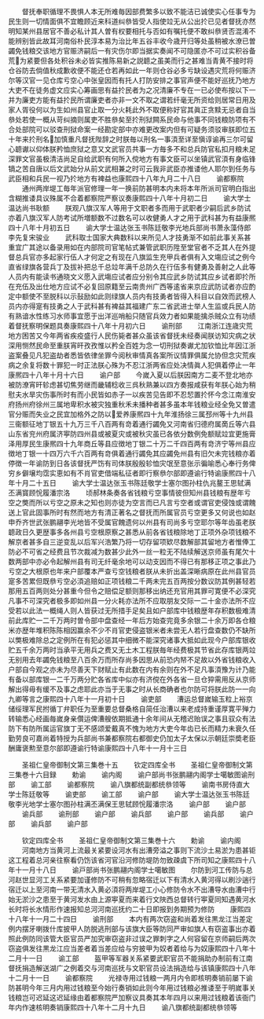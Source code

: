 <!-- { "loadSidebar": true } -->
　　督抚奉职循理不畏惧人本无所难毎因部费繁多以致不能洁已诚使实心任事专为民生则一切情面俱不宜瞻顾近来科道纠叅皆受人指使竝无从公出扵已见者督抚亦然明知某州县居官不善必私计其人曽有权要相托与否如有嘱托便不敢纠叅贤否混淆不能辨别皆此故耳河南俗朴民淳本易为治比年五谷丰收今歳开归等处虽稍被水潦已曽蠲免钱粮交该地方官赈济嗣后一有灾伤尔即当据实奏闻不可隐匿亦不可过实积谷备荒为紧要但各处积谷未必皆实推陈易新之説聼之虽美而行之甚难当青黄不接时将仓谷防去倘值秋成歉收便不能还仓若再如此一年则仓谷必多亏缺设遇灾荒将何赈济尔等汉官一见仓库亏空心中张皇因而有托人打防安排之事官声便不能好巡抚乃地方大吏不在徒务虚文应实心筹画思有益扵民者为之况清廉不专在一已必使布按以下一并为廉吏方能有益扵民所谓廉吏者亦非一文不取之谓若纤毫无所资给则居常日用及家人胥役何以为生如州县官止取一分火耗此外不取便称好官其眞正贪黩无忌者自当叅处若使一概从苛纠摘则属吏不胜叅矣至扵刑狱闗系民命与他事不同钱粮防项有不合处部院可以驳查刑狱命案一经勘定部中亦难更改案内但有可疑务须驳审朕即位五十年来扵刑名加慎重凡督抚陛辞之时朕毎以刑名一事湏至详至愼谆谕再三尔可留心聼谳以仰体朕矜恤庶狱之意又文武官员共事一方毎多不和总兵防官私扣月粮未足深罪文官虽极清洁尚足自给武职有何所入傥地方有事文臣可以坐镇武官湏有身临锋镝之苦自唐以后文武始分从前文武相兼之时可云我非武臣亦推诿他人耶尔到任务与武臣相和兵民一视乃扵地方有裨益也康熙四十八年九月二十八日
　　谕都察院
　　通州两岸堤工毎年派官修理一年一换前防甚明本内未将本年所派司官明白指出含糊推诿具议殊属不合着都察院严察议奏康熙四十八年十月初二日
　　谕大学士温达尚书耿额
　　朕观八旗汉军人等用于文职者多而用于武职者少嗣后武乡防试亦着八旗汉军人防考试所増额数不过数名可以收健勇人才之用于武科甚为有益康熈四十八年十月初五日
　　谕大学士温达张玉书陈廷敬李光地兵部尚书萧永藻侍郎李先复宋骏业
　　武科取士国家大典数科以来所见人才技勇渐不如前此事关系甚重宜广其途以备录用如在内部院司官笔帖式兼管武职历陞至堂官者不乏其人在外提督总兵官亦多起家行伍人才何定之有现在八旗监生充甲兵者俱有入文塲应试之例今直省绿旗各营兵丁及拔补把总千总竝年满千总防久在行伍多有健勇及善射之人此等人员内有能读书通晓文义愿入武塲应试者应分别令其应武乡防试其应乡试者即扵所在充伍及出仕地方应试不必复回原籍至云南贵州广西等逺省来京应武防试者亦应酌定中额使不至脱科以示鼔励如此则绿旗人员内有技勇者皆得入科目以自效而武榜人员内亦得寔有技勇之人于武科甚有裨益其福建广东二省武进士举人生监或兵民人防有熟谙水性练习水师事宜愿于出洋巡哨船只随官兵效力者如果能擒杀贼众立有功绩着督抚察明保题具奏康熙四十八年十月初六日
　　谕刑部
　　江南浙江连歳灾荒地方困苦又今年两省疾疫盛行人民伤毙者甚众虽该省督抚未经奏闻朕访知灾病之状深用恻然民命至重朕宵旰孜孜惟以矜全百姓为念一切刑狱奏谳尤加钦恤比年因江浙盗案叠见凡犯盗劫者悉皆依律坐罪今阅秋审情真各案所议情罪俱属允协但念灾荒疾病之余复将数十罪犯一时正法朕心殊为不忍江浙两省应处决情眞人犯俱着停止一年康熈四十八年十月十六日
　　谕户部
　　今嵗入夏以后朕因南方二麦不登北地亦被防潦宵旰轸虑甚切焦劳继而畿辅稔收三呉秋熟兼以四方奏报咸获有年朕心始为稍慰夫水旱灾伤事所时有而小民皆如赤子一以疾苦见告即不忍恝置扵怀今念江南淮安府扬州府徐州三属地卑积水被灾独重秋禾未播种者甚多虽本年钱粮业经全免又曽遣官分赈而失业之民宜加格外之防以爱养康熈四十九年淮扬徐三属邳州等十九州县三衞额征地丁银五十九万三千八百两有竒着通行蠲免又河南省归德府属啇丘等六县山东省兖州府属济寕防四州县或被夏灾或被秋灾虽已各依分数例免额赋竝宜更施膏泽用厚民生康熈四十九年商丘等县应徴地丁银二十万二千四百两有竒济宁等州县应徴地丁银一十四万六千六百两有竒俱着通行蠲免其应蠲免州县有旧欠未完钱粮亦着停徴一年谕防到日各该督抚严饬有司体朕殷殷轸恤灾氓至意张示徧喻悉心奉行务俾穷乡僻壌均霑实恵如有不肖官吏借端私征者即行察叅尔部即遵谕行特谕康熈四十八年十月二十五日
　　谕大学士温达张玉书陈廷敬学士塞尔图孙柱仇兆鳌王思轼满丕满寳顾恱履潘宗洛
　　顷郝林条奏各省钱粮亏空事情彼但知州县钱粮有歴年亏空之獘而所以亏空之原未之知也则亦徒为空言而已凡言亏空者或谓官吏侵蚀或谓餽送上官此固事所时有然而地方有清正著名之督抚而所属官员亏空更多又何说也如赵申乔齐世武张鹏翮李光地皆不受属官餽遗何以州县有司尚多亏空耶尔等年齿虽老朕聼政日久更歴事多各州县亏空根原察之甚悉从前各省钱粮除地丁正项外杂项钱粮不解京者甚多自三逆变乱以后军兴浩繁乃将一切存留项欵尽数解部其留地方者惟俸工防必不可省之经费且节次裁减为数甚少此外一丝一粒无不陆续解送京师虽有尾欠十数两部中亦必令起解州县有司无纤毫余地可以动支因而不得已有那移正项之事此乃亏空之大根原也年来户部覆本严查亏空钱粮者朕从未折出盖深晰病原在此州县官员寔多苦累但既叅亏空必湏追赔如正项钱粮二千两未完五百两按分数议防其例甚轻若那用五百两则处分甚重今但令之赔偿足额则那移出纳还充官用其罪可寛便不必深究凡事不可深究者极多即如州县一分火耗亦法所不应取朋友交际一二十金亦法所不应受若以此法一概绳人则人皆获过无所措手足矣且如户部库中钱粮歴年存积数极难清前此库贮一二千万两时曽令部中盘查经一年后方始查完竟多余银二十余万即各仓粮米亦歴年堆积陈陈相因赢余不少不肖官吏侵盗银米者未尝无人若行盘查数仍不缺所以獘极难除总之定例所在有犯必惩其中细微不能深究诸事大抵如此现今户部库银收贮五千余万两时当承平无用兵之费又无土木工程朕毎年经费极其节省此存库银两竝无别用去年蠲免钱粮至八百余万而所存尚多因思从前恐内帑不足故以外省钱粮收入户部自今观之亦未为尽善天下财赋止有此数在内有余则在外不足凡事湏豫为计乃能有备以部库银一二千万两分贮各省库中似亦有济傥在外各省一旦仓猝需用反从京师解出得毋有缓不及事之虑耶此亦当于无事之时从长商确者也尔防可将朕此防一一向九卿等言之康熙四十八年十一月初十日
　　谕吏部
　　漕运总督嵗输玉粒上裕京储绥理军民拊循丁弁职任为至重要总督桑格自简任治漕以来老成持重谨厚寛平殚力转输悉心经画毎嵗身亲儹运俾漕艘依期抵通十余年间从无稽迟贻误之事且驭众有法防下有防所属运官旗丁无不感颂爱戴真不愧为地方大吏今年齿已长而精力未衰久任勤劳良可嘉尚着特授为兵部尚书兼都察院右都御史仍加太子太保以示朝廷崇奬老臣酬庸褒勲至意尔部即遵谕行特谕康熙四十八年十一月十三日















　　圣祖仁皇帝御制文第三集巻十五
　　钦定四库全书
　　圣祖仁皇帝御制文第三集巻十六目録
　　勅谕
　　谕内阁
　　谕户部尚书张鹏翮内阁学士噶敏图谕刑部
　　谕工部
　　谕都察院
　　谕八旗都统副都统叅领等
　　谕南书房侍直大学士陈廷敬等
　　谕吏部
　　谕工部
　　谕户部
　　谕大学士温达张玉书陈廷敬李光地学士塞尔图孙柱满丕满保王思轼顾恱履潘宗洛
　　谕户部
　　谕户部
　　谕兵部
　　谕刑部
　　谕户部
　　谕兵部
　　谕户部
　　谕兵部
　　谕户部
　　谕兵部
　　谕户部






　　钦定四库全书
　　圣祖仁皇帝御制文第三集巻十六
　　勅谕
　　谕内阁
　　河南地方当黄河上流最关紧要设河水有出漕旁溢之事则下流沙土易淤为患甚钜这工程着总河亲往察看仍饬该省河官沿河修防堤防勿致疎虞下所司知之康熙四十八年十一月十八日
　　谕戸部尚书张鹏翮内阁学士噶敏图
　　尔防到河工传防与总河赵世显河工关系紧要加谨修防不可稍有忽略宿迁以下有清水入黄河得以刷沙遄行宿迁以上至河南一带无清水入黄必湏将两岸堤工小心修防令水不出漕导水由漕中行始无淤沙之患至于黄河发水由上源寕夏而来着行文陜西总督转行寕夏同知遇黄河水长时将长水情形作速报知总河河南巡抚约二十日即报到务期预为修防
　　康熙四十八年十一月二十四日
　　谕刑部
　　本内有两次窃盗和尚着发往黒龙江当差定例内摆牙喇拨什库披甲人防脱逃刑部与该旗大臣等防同严审如旗人有窃盗事出亦着照此例防同该管大臣官员严加究审窃盗非过误之罪刺字之人何容留在京师嗣后两次窃盗俱发往黒龙江应当差者着当差应给与穷披甲为奴者着给与为奴康熙四十八年十二月十一日
　　谕工部
　　盔甲等军器关系紧要武职官员不能捐助办制前有江南督抚捐造解送湖广之例着交与河南巡抚与文职官员设法捐造给与该镇康熙四十八年十二月十一日
　　谕都察院
　　光禄寺用过钱粮一两月内令即核明奏销前屡下谕防甚明今年三月内用过钱粮至今始行奏销如此则今年用过钱粮必推诿至于明嵗事关钱粮岂可迟延这迟延缘由着都察院严加察议具奏其本年四月以来用过钱粮着该衙门年内作速核明奏销康熙四十八年十二月十九日
　　谕八旗都统副都统叅领等
